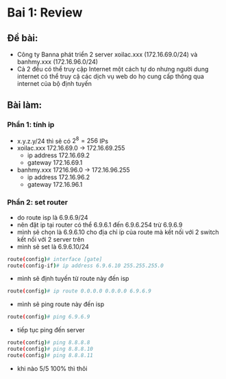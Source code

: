 # Bai 1: Review

## Đề bài: 
- Công ty Banna phát triển 2 server xoilac.xxx (172.16.69.0/24) và banhmy.xxx (172.16.96.0/24)
- Cả 2 đều có thể truy cập Internet một cách tự do nhưng người dung internet có thể truy cậ các dịch vụ web do họ cung cấp thông qua internet của bộ định tuyến

## Bài làm:

### Phần 1: tính ip
- x.y.z.y/24 thì sẽ có $2^8 = 256$ IPs
- xoilac.xxx 172.16.69.0 -> 172.16.69.255
    + ip address 172.16.69.2
    + gateway 172.16.69.1
- banhmy.xxx 17216.96.0 -> 172.16.96.255
    + ip address 172.16.96.2
    + gateway 172.16.96.1
### Phần 2: set router
- do route isp là 6.9.6.9/24
- nên đặt ip tại router có thể 6.9.6.1 đến 6.9.6.254 trừ 6.9.6.9
- mình sẽ chọn là 6.9.6.10 cho địa chỉ ip của route mà kết nối với 2 switch kết nối với 2 server trên
- mình sẽ set là 6.9.6.10/24
```bash
route(config)# interface [gate]
route(config-if)# ip address 6.9.6.10 255.255.255.0
```
- mình sẽ định tuyến từ route này đến isp
```bash
route(config)# ip route 0.0.0.0 0.0.0.0 6.9.6.9
```
- mình sẽ ping route này đến isp
```bash
route(config)# ping 6.9.6.9
```
- tiếp tục ping đến server
```bash
route(config)# ping 8.8.8.8
route(config)# ping 8.8.8.10
route(config)# ping 8.8.8.11
```
- khi nào 5/5 100% thì thôi
